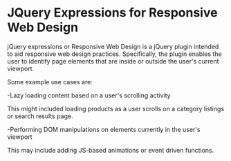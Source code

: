 JQuery Expressions for Responsive Web Design
======================

jQuery expressions or Responsive Web Design is a jQuery plugin intended to aid responsive web design practices. Specifically, the plugin enables the user to identify page elements that are inside or outside the user's current viewport.

Some example use cases are:

-Lazy loading content based on a user's scrolling activity

This might included loading products as a user scrolls on a category listings or search results page.

-Performing DOM manipulations on elements currently in the user's viewport

This may include adding JS-based animations or event driven functions.
